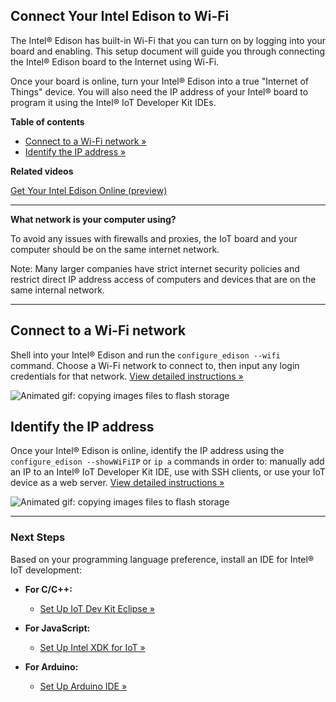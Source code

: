 ## Connect Your Intel Edison to Wi-Fi

The Intel® Edison has built-in Wi-Fi that you can turn on by logging into your board and enabling. This setup document will guide you through connecting the Intel® Edison board to the Internet using Wi-Fi.

Once your board is online, turn your Intel® Edison into a true "Internet of Things" device. You will also need the IP address of your Intel® board to program it using the Intel® IoT Developer Kit IDEs.


**Table of contents**

* [Connect to a Wi-Fi network »](#connect-to-a-wi-fi-network)
* [Identify the IP address »](#identify-the-ip-address)


**Related videos**

[Get Your Intel Edison Online (preview)](https://drive.google.com/open?id=0B2ywC78pxngCS2c3TndOT2EtT0k&authuser=0)


---

**What network is your computer using?**

To avoid any issues with firewalls and proxies, the IoT board and your computer should be on the same internet network. 

Note: Many larger companies have strict internet security policies and restrict direct IP address access of computers and devices that are on the same internal network. 

---


## Connect to a Wi-Fi network

Shell into your Intel® Edison and run the `configure_edison --wifi` command. Choose a Wi-Fi network to connect to, then input any login credentials for that network. [View detailed instructions »](details-configure_edison_wifi.md)

![Animated gif: copying images files to flash storage](images/configure_edison_wifi-animated.gif)


## Identify the IP address

Once your Intel® Edison is online, identify the IP address using the `configure_edison --showWiFiIP` or `ip a` commands in order to: manually add an IP to an Intel® IoT Developer Kit IDE, use with SSH clients, or use your IoT device as a web server. [View detailed instructions »](details-identify_ip.md)

![Animated gif: copying images files to flash storage](images/identify_ip-animated.gif)

  
---

### Next Steps

Based on your programming language preference, install an IDE for Intel® IoT development:

* **For C/C++:**
  * [Set Up IoT Dev Kit Eclipse »](/ide_setup/eclipse/setup.md)

* **For JavaScript:**
  * [Set Up Intel XDK for IoT »](/ide_setup/xdk/setup.md)

* **For Arduino:**
  * [Set Up Arduino IDE »](/ide_setup/arduino/setup.md)
